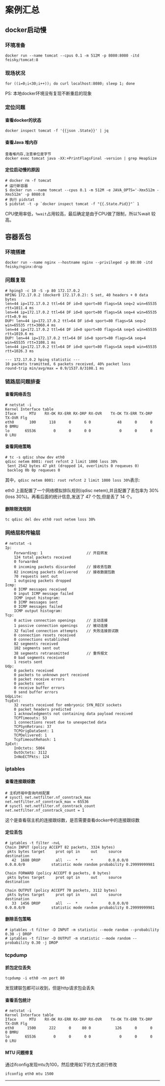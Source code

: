 # 案例汇总

## docker启动慢

### 环境准备

```
docker run --name tomcat --cpus 0.1 -m 512M -p 8080:8080 -itd feisky/tomcat:8
```

### 现场状况

```
for ((i=0;i<30;i++)); do curl localhost:8080; sleep 1; done
```

PS: 本地docker环境没有复现不断重启的现象

### 定位问题

#### 查看docker的状态

```
docker inspect tomcat -f '{{json .State}}' | jq
```

#### 查看Java 堆内存

```
查看堆内存,注意单位是字节
docker exec tomcat java -XX:+PrintFlagsFinal -version | grep HeapSize
```

#### 定位启动慢的原因

```
# docker rm -f tomcat 
# 运行新容器
$ docker run --name tomcat --cpus 0.1 -m 512M -e JAVA_OPTS='-Xmx512m -Xms512m' -p 8080:8 
# 执行 pidstat 
$ pidstat -t -p `docker inspect tomcat -f "{{.State.Pid}}"` 1
```

CPU使用率低，`%wait`占用较高，最后确定是由于CPU做了限制，所以%wait 较高。

## 容器丢包

### 环境搭建

```
docker run --name nginx --hostname nginx --privileged -p 80:80 -itd feisky/nginx:drop
```

###  问题复现

```
# hping3 -c 10 -S -p 80 172.17.0.2
HPING 172.17.0.2 (docker0 172.17.0.2): S set, 40 headers + 0 data bytes
len=44 ip=172.17.0.2 ttl=64 DF id=0 sport=80 flags=SA seq=2 win=65535 rtt=1011.4 ms
len=44 ip=172.17.0.2 ttl=64 DF id=0 sport=80 flags=SA seq=4 win=65535 rtt=0.9 ms
DUP! len=44 ip=172.17.0.2 ttl=64 DF id=0 sport=80 flags=SA seq=2 win=65535 rtt=3060.4 ms
len=44 ip=172.17.0.2 ttl=64 DF id=0 sport=80 flags=SA seq=5 win=65535 rtt=1019.6 ms
DUP! len=44 ip=172.17.0.2 ttl=64 DF id=0 sport=80 flags=SA seq=4 win=65535 rtt=3108.1 ms
len=44 ip=172.17.0.2 ttl=64 DF id=0 sport=80 flags=SA seq=8 win=65535 rtt=1026.3 ms

--- 172.17.0.2 hping statistic ---
10 packets tramitted, 6 packets received, 40% packet loss
round-trip min/avg/max = 0.9/1537.8/3108.1 ms
```

### 链路层问题排查

#### 查看网络丢包

```
# netstat -i
Kernel Interface table
Iface      MTU    RX-OK RX-ERR RX-DRP RX-OVR    TX-OK TX-ERR TX-DRP TX-OVR Flg
eth0       100      118      0      6 0            48      0      0      0 BMRU
lo       65536        0      0      0 0             0      0      0      0 LRU
```

#### 查看网络策略

```
# tc -s qdisc show dev eth0
qdisc netem 8001: root refcnt 2 limit 1000 loss 30%
 Sent 2542 bytes 47 pkt (dropped 14, overlimits 0 requeues 0)
 backlog 0b 0p requeues 0
```

其中，`qdisc netem 8001: root refcnt 2 limit 1000 loss 30%`表示:

eth0 上面配置了一个网络模拟排队规则(qdisc netem),并且配置了丢包率为 30%(loss 30%)。再看后面的统计信息,发送了 47 个包,但是丢了 14 个。

#### 删除限流规则

```
tc qdisc del dev eth0 root netem loss 30%
```

### 网络层和传输层


```
# netstat -s
Ip:
    Forwarding: 1                    // 开启转发
    124 total packets received
    0 forwarded
    0 incoming packets discarded     // 接收丢包数
    82 incoming packets delivered    // 接收数据包数
    70 requests sent out
    1 outgoing packets dropped
Icmp:
    0 ICMP messages received
    0 input ICMP message failed
    ICMP input histogram:
    0 ICMP messages sent
    0 ICMP messages failed
    ICMP output histogram:
Tcp:
    0 active connection openings     // 主动连接
    1 passive connection openings    // 被动连接
    32 failed connection attempts    // 失败连接尝试数
    0 connection resets received
    0 connections established
    82 segments received
    102 segments sent out
    38 segments retransmitted        // 重传报文
    0 bad segments received
    1 resets sent
Udp:
    0 packets received
    0 packets to unknown port received
    0 packet receive errors
    0 packets sent
    0 receive buffer errors
    0 send buffer errors
UdpLite:
TcpExt:
    32 resets received for embryonic SYN_RECV sockets
    0 packet headers predicted
    1 acknowledgments not containing data payload received
    TCPTimeouts: 53
    1 connections reset due to unexpected data
    TCPSynRetrans: 37
    TCPOrigDataSent: 1
    TCPDelivered: 1
    TcpTimeoutRehash: 1
IpExt:
    InOctets: 5004
    OutOctets: 3112
    InNoECTPkts: 124
```

### iptables

#### 查看连接跟综数

```
# 主机终端中查询内核配置
# sysctl net.netfilter.nf_conntrack_max
net.netfilter.nf_conntrack_max = 65536
# sysctl net.netfilter.nf_conntrack_count
net.netfilter.nf_conntrack_count = 1
```

这个是查看宿主机的连接跟综数，是否需要查看docker中的连接跟综数

#### 定位丢包

```
# iptables -t filter -nvL
Chain INPUT (policy ACCEPT 82 packets, 3324 bytes)
 pkts bytes target     prot opt in     out     source               destination
   42  1680 DROP       all  --  *      *       0.0.0.0/0            0.0.0.0/0            statistic mode random probability 0.29999999981

Chain FORWARD (policy ACCEPT 0 packets, 0 bytes)
 pkts bytes target     prot opt in     out     source               destination

Chain OUTPUT (policy ACCEPT 70 packets, 3112 bytes)
 pkts bytes target     prot opt in     out     source               destination
   33  1456 DROP       all  --  *      *       0.0.0.0/0            0.0.0.0/0            statistic mode random probability 0.29999999981
```

#### 删除丢包策略

```
# iptables -t filter -D INPUT -m statistic --mode random --probability 0.30 -j DROP
# iptables -t filter -D OUTPUT -m statistic --mode random --probability 0.30 -j DROP
```

### tcpdump


#### 抓包定位丢失

```
tcpdump -i eth0 -nn port 80
```

发现建联包都可以收到，但是http请求包会丢失

#### 查看丢包统计

```
# netstat -i
Kernel Interface table
Iface      MTU    RX-OK RX-ERR RX-DRP RX-OVR    TX-OK TX-ERR TX-DRP TX-OVR Flg
eth0      1500      222      0     80 0           126      0      0      0 BMRU
lo       65536        0      0      0 0             0      0      0      0 LRU
```

#### MTU 问题修复

通过ifconfig发现mtu为100，然后使用如下的方式进行修改

```
ifconfig eth0 mtu 1500
```

















----
